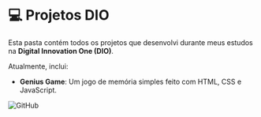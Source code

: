 # 💻 Projetos DIO

Esta pasta contém todos os projetos que desenvolvi durante meus estudos na **Digital Innovation One (DIO)**.

Atualmente, inclui:

- **Genius Game**: Um jogo de memória simples feito com HTML, CSS e JavaScript.

![GitHub](https://img.shields.io/badge/-GitHub-181717?style=flat&logo=github)
